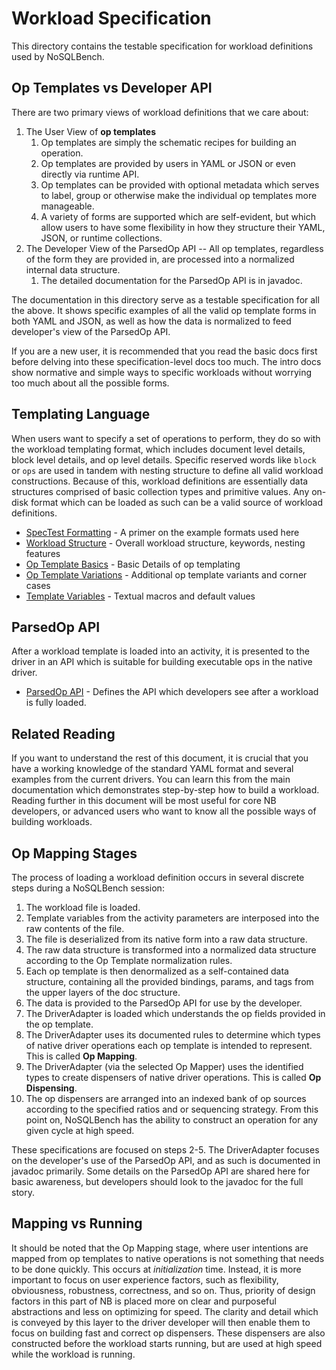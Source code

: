 # Workload Specification

This directory contains the testable specification for workload definitions used by NoSQLBench.

## Op Templates vs Developer API
There are two primary views of workload definitions that we care about:

1. The User View of **op templates**
   1. Op templates are simply the schematic recipes for building an operation.
   2. Op templates are provided by users in YAML or JSON or even directly via runtime API.
   3. Op templates can be provided with optional metadata which serves to label, group or
      otherwise make the individual op templates more manageable.
   4. A variety of forms are supported which are self-evident, but which allow users to have
      some flexibility in how they structure their YAML, JSON, or runtime collections.
2. The Developer View of the ParsedOp API -- All op templates, regardless of the form they are
   provided in, are processed into a normalized internal data structure.
   1. The detailed documentation for the ParsedOp API is in javadoc.

The documentation in this directory serve as a testable specification for all the above. It
shows specific examples of all the valid op template forms in both YAML and JSON, as well as how
the data is normalized to feed developer's view of the ParsedOp API.

If you are a new user, it is recommended that you read the basic docs first before delving into
these specification-level docs too much. The intro docs show normative and simple ways to
specific workloads without worrying too much about all the possible forms.

## Templating Language

When users want to specify a set of operations to perform, they do so with the workload templating
format, which includes document level details, block level details, and op level details.
Specific reserved words like `block` or `ops` are used in tandem with nesting structure to
define all valid workload constructions. Because of this, workload definitions are
essentially data structures comprised of basic collection types and primitive values. Any on-disk
format which can be loaded as such can be a valid source of workload definitions.

- [SpecTest Formatting](spectest_formatting.md) - A primer on the example formats used here
- [Workload Structure](workload_structure.md) - Overall workload structure, keywords, nesting
  features
- [Op Template Basics](op_template_basics.md) - Basic Details of op templating
- [Op Template Variations](op_template_variations.md) - Additional op template variants
  and corner cases
- [Template Variables](template_variables.md) - Textual macros and default values

## ParsedOp API

After a workload template is loaded into an activity, it is presented to the driver in an API which
is suitable for building executable ops in the native driver.

- [ParsedOp API](parsed_op_api.md) - Defines the API which developers see after a workload is fully
  loaded.

## Related Reading

If you want to understand the rest of this document, it is crucial that you have a working knowledge
of the standard YAML format and several examples from the current drivers. You can learn this from
the main documentation which demonstrates step-by-step how to build a workload. Reading further in
this document will be most useful for core NB developers, or advanced users who want to know all
the possible ways of building workloads.

## Op Mapping Stages

The process of loading a workload definition occurs in several discrete steps during a NoSQLBench
session:

1. The workload file is loaded.
2. Template variables from the activity parameters are interposed into the raw contents of the
   file.
3. The file is deserialized from its native form into a raw data structure.
4. The raw data structure is transformed into a normalized data structure according to the Op
   Template normalization rules.
5. Each op template is then denormalized as a self-contained data
   structure, containing all the provided bindings, params, and tags from the upper layers of the
   doc structure.
6. The data is provided to the ParsedOp API for use by the developer.
7. The DriverAdapter is loaded which understands the op fields provided in the op template.
8. The DriverAdapter uses its documented rules to determine which types of native driver operations
   each op template is intended to represent. This is called **Op Mapping**.
9. The DriverAdapter (via the selected Op Mapper) uses the identified types to create dispensers of
   native driver operations. This is called **Op Dispensing**.
10. The op dispensers are arranged into an indexed bank of op sources according to the specified
   ratios and or sequencing strategy. From this point on, NoSQLBench has the ability to
   construct an operation for any given cycle at high speed.

These specifications are focused on steps 2-5. The DriverAdapter focuses on the developer's use of
the ParsedOp API, and as such is documented in javadoc primarily. Some details on the ParsedOp
API are shared here for basic awareness, but developers should look to the javadoc for the full
story.

## Mapping vs Running

It should be noted that the Op Mapping stage, where user intentions are mapped from op templates to
native operations is not something that needs to be done quickly. This occurs at
_initialization_ time. Instead, it is more important to focus on user experience factors, such as
flexibility, obviousness, robustness, correctness, and so on. Thus, priority of design factors in
this part of NB is placed more on clear and purposeful abstractions and less on optimizing for
speed. The clarity and detail which is conveyed by this layer to the driver developer will then
enable them to focus on building fast and correct op dispensers. These dispensers are also
constructed before the workload starts running, but are used at high speed while the workload
is running.
